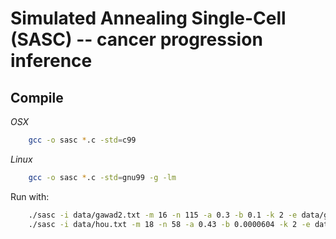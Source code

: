 Simulated Annealing Single-Cell (SASC) -- cancer progression inference
===================

Compile
--------

*OSX*
```bash
    gcc -o sasc *.c -std=c99
```

*Linux*
```bash
    gcc -o sasc *.c -std=gnu99 -g -lm
```

Run with:

```bash
    ./sasc -i data/gawad2.txt -m 16 -n 115 -a 0.3 -b 0.1 -k 2 -e data/gawad2_mut.txt
    ./sasc -i data/hou.txt -m 18 -n 58 -a 0.43 -b 0.0000604 -k 2 -e data/hou_mut.txt
```